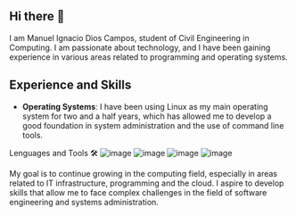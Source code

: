 ## Hi there 👋

I am Manuel Ignacio Dios Campos, student of Civil Engineering in Computing. I am passionate about technology, and I have been gaining experience in various areas related to programming and operating systems.

## Experience and Skills

- **Operating Systems**: I have been using Linux as my main operating system for two and a half years, which has allowed me to develop a good foundation in system administration and the use of command line tools.

Lenguages and Tools 🛠
![image](https://github.com/user-attachments/assets/3c1dd439-8698-440b-9a57-5b91d91951c8)
![image](https://github.com/user-attachments/assets/00918dbf-6ec4-4233-affa-6e66eb16a87d)
![image](https://github.com/user-attachments/assets/0f3e887c-64e9-4201-9e39-72bf8a14538b)
![image](https://github.com/user-attachments/assets/cb1974a4-6054-4ab9-b81e-a0f9505fe3e5)


My goal is to continue growing in the computing field, especially in areas related to IT infrastructure, programming and the cloud. I aspire to develop skills that allow me to face complex challenges in the field of software engineering and systems administration.


